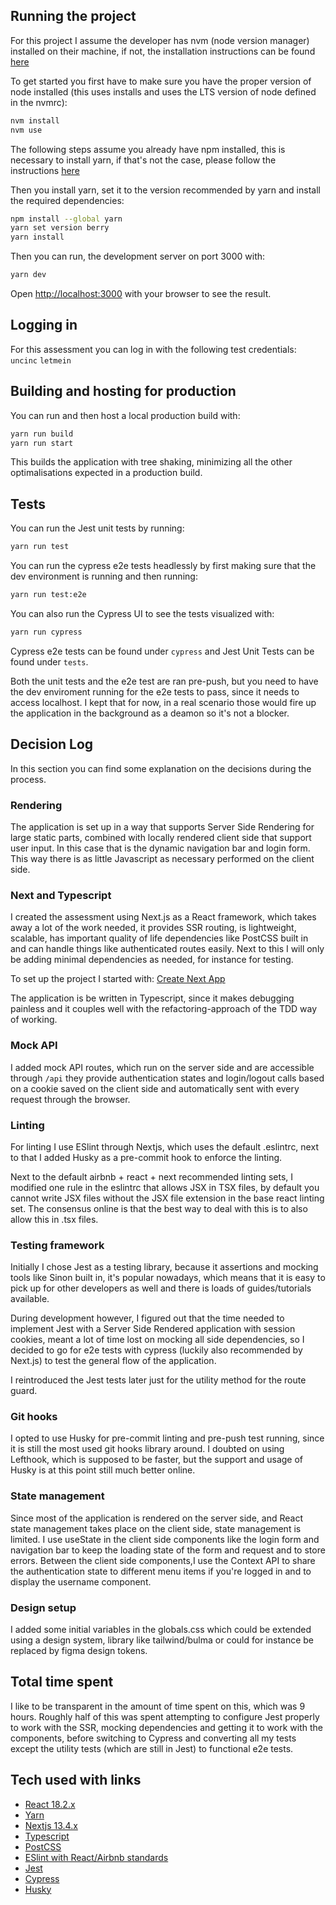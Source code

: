 ## Running the project

For this project I assume the developer has nvm (node version manager) installed on their machine, if not, the installation instructions can be found [here](https://github.com/nvm-sh/nvm#installing-and-updating)

To get started you first have to make sure you have the proper version of node installed (this uses installs and uses the LTS version of node defined in the nvmrc):

```bash
nvm install
nvm use
```

The following steps assume you already have npm installed, this is necessary to install yarn, if that's not the case, please follow the instructions [here](https://docs.npmjs.com/downloading-and-installing-node-js-and-npm)

Then you install yarn, set it to the version recommended by yarn and install the required dependencies:

```bash
npm install --global yarn
yarn set version berry
yarn install
```

Then you can run, the development server on port 3000 with:

```bash
yarn dev
```

Open [http://localhost:3000](http://localhost:3000) with your browser to see the result.

## Logging in

For this assessment you can log in with the following test credentials: `uncinc` `letmein` 

## Building and hosting for production

You can run and then host a local production build with:

```bash
yarn run build
yarn run start
```

This builds the application with tree shaking, minimizing all the other optimalisations expected in a production build.

## Tests

You can run the Jest unit tests by running:

```bash
yarn run test
```

You can run the cypress e2e tests headlessly by first making sure that the dev environment is running and then running:

```bash
yarn run test:e2e
```

You can also run the Cypress UI to see the tests visualized with:

```bash
yarn run cypress
```

Cypress e2e tests can be found under `cypress` and Jest Unit Tests can be found under `tests`.

Both the unit tests and the e2e test are ran pre-push, but you need to have the dev enviroment running for the e2e tests to pass, since it needs to access localhost. I kept that for now, in a real scenario those would fire up the application in the background as a deamon so it's not a blocker.

## Decision Log

In this section you can find some explanation on the decisions during the process.

### Rendering

The application is set up in a way that supports Server Side Rendering for large static parts, combined with locally rendered client side that support user input. In this case that is the dynamic navigation bar and login form. This way there is as little Javascript as necessary performed on the client side.

### Next and Typescript

I created the assessment using Next.js as a React framework, which takes away a lot of the work needed, it provides SSR routing, is lightweight, scalable, has important quality of life dependencies like PostCSS built in and can handle things like authenticated routes easily. Next to this I will only be adding minimal dependencies as needed, for instance for testing.

To set up the project I started with: [Create Next App](https://nextjs.org/docs/pages/api-reference/create-next-app)

The application is be written in Typescript, since it makes debugging painless and it couples well with the refactoring-approach of the TDD way of working. 

### Mock API

I added mock API routes, which run on the server side and are accessible through `/api` they provide authentication states and login/logout calls based on a cookie saved on the client side and automatically sent with every request through the browser.

### Linting

For linting I use ESlint through Nextjs, which uses the default .eslintrc, next to that I added Husky as a pre-commit hook to enforce the linting.

Next to the default airbnb + react + next recommended linting sets, I modified one rule in the eslintrc that allows JSX in TSX files, by default you cannot write JSX files without the JSX file extension in the base react linting set. The consensus online is that the best way to deal with this is to also allow this in .tsx files.

### Testing framework

Initially I chose Jest as a testing library, because it assertions and mocking tools like Sinon built in, it's popular nowadays, which means that it is easy to pick up for other developers as well and there is loads of guides/tutorials available.

During development however, I figured out that the time needed to implement Jest with a Server Side Rendered application with session cookies, meant a lot of time lost on mocking all side dependencies, so I decided to go for e2e tests with cypress (luckily also recommended by Next.js) to test the general flow of the application.

I reintroduced the Jest tests later just for the utility method for the route guard.

### Git hooks

I opted to use Husky for pre-commit linting and pre-push test running, since it is still the most used git hooks library around. I doubted on using Lefthook, which is supposed to be faster, but the support and usage of Husky is at this point still much better online.

### State management

Since most of the application is rendered on the server side, and React state management takes place on the client side, state management is limited. I use useState in the client side components like the login form and navigation bar to keep the loading state of the form and request and to store errors. Between the client side components,I use the Context API to share the authentication state to different menu items if you're logged in and to display the username component.

### Design setup

I added some initial variables in the globals.css which could be extended using a design system, library like tailwind/bulma or could for instance be replaced by figma design tokens.

## Total time spent

I like to be transparent in the amount of time spent on this, which was 9 hours. Roughly half of this was spent attempting to configure Jest properly to work with the SSR, mocking dependencies and getting it to work with the components, before switching to Cypress and converting all my tests except the utility tests (which are still in Jest) to functional e2e tests.

## Tech used with links

- [React 18.2.x](https://react.dev/)
- [Yarn](https://yarnpkg.com/)
- [Nextjs 13.4.x](https://nextjs.org/)
- [Typescript](https://www.typescriptlang.org/)
- [PostCSS](https://postcss.org/)
- [ESlint with React/Airbnb standards](https://eslint.org/)
- [Jest](https://jestjs.io/)
- [Cypress](https://www.cypress.io/)
- [Husky](https://typicode.github.io/husky)

